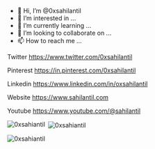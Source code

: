 - 👋 Hi, I’m @0xsahilantil
- 👀 I’m interested in ...
- 🌱 I’m currently learning ...
- 💞️ I’m looking to collaborate on ...
- 📫 How to reach me ...

Twitter https://www.twitter.com/0xsahilantil

Pinterest https://in.pinterest.com/0xsahilantil

Linkedin https://www.linkedin.com/in/oxsahilantil

Website https://www.sahilantil.com

Youtube https://www.youtube.com/@sahilantil

<p><img align="left" src="https://github-readme-stats.vercel.app/api/top-langs?username=0xsahilantil&show_icons=true&locale=en&layout=compact" alt="0xsahiantil" /></p>

<p>&nbsp;<img align="center" src="https://github-readme-stats.vercel.app/api?username=0xsahilantil&show_icons=true&locale=en" alt="0xsahiantil" /></p>

<p><img align="center" src="https://github-readme-streak-stats.herokuapp.com/?user=0xsahilantil&" alt="0xsahiantil" /></p>

<!---
0xsahilantil/0xsahilantil is a ✨ special ✨ repository because its `README.md` (this file) appears on your GitHub profile.
You can click the Preview link to take a look at your changes.
--->
